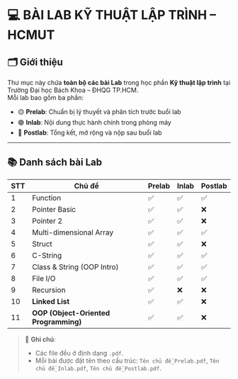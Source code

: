 # 💻 BÀI LAB KỸ THUẬT LẬP TRÌNH – HCMUT

## 🗂️ Giới thiệu
Thư mục này chứa **toàn bộ các bài Lab** trong học phần **Kỹ thuật lập trình** tại Trường Đại học Bách Khoa – ĐHQG TP.HCM.  
Mỗi lab bao gồm ba phần:
- 🟡 **Prelab**: Chuẩn bị lý thuyết và phân tích trước buổi lab
- 🟢 **Inlab**: Nội dung thực hành chính trong phòng máy
- 🔵 **Postlab**: Tổng kết, mở rộng và nộp sau buổi lab

---

## 📚 Danh sách bài Lab

| STT | Chủ đề                      | Prelab | Inlab | Postlab |
|-----|-----------------------------|--------|-------|----------|
| 1   | Function                    | ✅     | ✅    | ✅       |
| 2   | Pointer Basic               | ✅     | ✅    | ❌       |
| 3   | Pointer 2                   | ✅     | ✅    | ❌       |
| 4   | Multi-dimensional Array     | ✅     | ✅    | ✅       |
| 5   | Struct                      | ✅     | ✅    | ❌       |
| 6   | C-String                    | ✅     | ✅    | ✅       |
| 7   | Class & String (OOP Intro)  | ✅     | ✅    | ✅       |
| 8   | File I/O                    | ✅     | ✅    | ✅       |
| 9   | Recursion                   | ✅     | ❌    | ❌       |
| 10  | **Linked List**             | ✅     | ✅    | ❌       |
| 11  | **OOP (Object-Oriented Programming)** | ✅     | ✅    | ❌       |

> 📝 **Ghi chú**:
> - Các file đều ở định dạng `.pdf`.
> - Mỗi bài được đặt tên theo cấu trúc: `Tên chủ đề_Prelab.pdf`, `Tên chủ đề_Inlab.pdf`, `Tên chủ đề_Postlab.pdf`.

